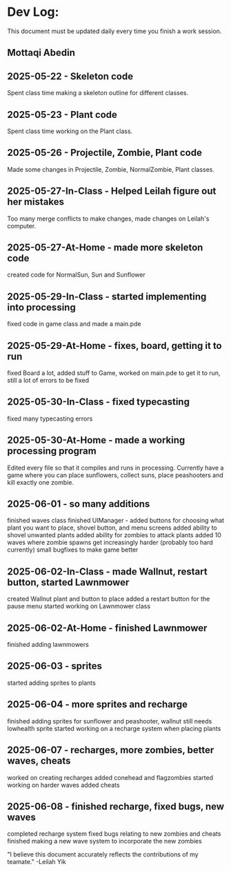 # Dev Log:

This document must be updated daily every time you finish a work session.

## Mottaqi Abedin

## 2025-05-22 - Skeleton code
Spent class time making a skeleton outline for different classes.

## 2025-05-23 - Plant code
Spent class time working on the Plant class.

## 2025-05-26 - Projectile, Zombie, Plant code
Made some changes in Projectile, Zombie, NormalZombie, Plant classes.

## 2025-05-27-In-Class - Helped Leilah figure out her mistakes
Too many merge conflicts to make changes, made changes on Leilah's computer.

## 2025-05-27-At-Home - made more skeleton code
created code for NormalSun, Sun and Sunflower

## 2025-05-29-In-Class - started implementing into processing
fixed code in game class and made a main.pde

## 2025-05-29-At-Home - fixes, board, getting it to run
fixed Board a lot, added stuff to Game, worked on main.pde to get it to run, still a lot of errors to be fixed

## 2025-05-30-In-Class - fixed typecasting
fixed many typecasting errors

## 2025-05-30-At-Home - made a working processing program
Edited every file so that it compiles and runs in processing. Currently have a game where you can place sunflowers, collect suns, place peashooters and kill exactly one zombie.

## 2025-06-01 - so many additions
finished waves class
finished UIManager - added buttons for choosing what plant you want to place, shovel button, and menu screens
added ability to shovel unwanted plants
added ability for zombies to attack plants
added 10 waves where zombie spawns get increasingly harder (probably too hard currently)
small bugfixes to make game better

## 2025-06-02-In-Class - made Wallnut, restart button, started Lawnmower
created Wallnut plant and button to place
added a restart button for the pause menu
started working on Lawnmower class

## 2025-06-02-At-Home - finished Lawnmower
finished adding lawnmowers

## 2025-06-03 - sprites
started adding sprites to plants

## 2025-06-04 - more sprites and recharge
finished adding sprites for sunflower and peashooter, wallnut still needs lowhealth sprite
started working on a recharge system when placing plants

## 2025-06-07 - recharges, more zombies, better waves, cheats
worked on creating recharges
added conehead and flagzombies
started working on harder waves
added cheats

## 2025-06-08 - finished recharge, fixed bugs, new waves
completed recharge system
fixed bugs relating to new zombies and cheats
finished making a new wave system to incorporate the new zombies


"I believe this document accurately reflects the contributions of my teamate." -Leilah Yik